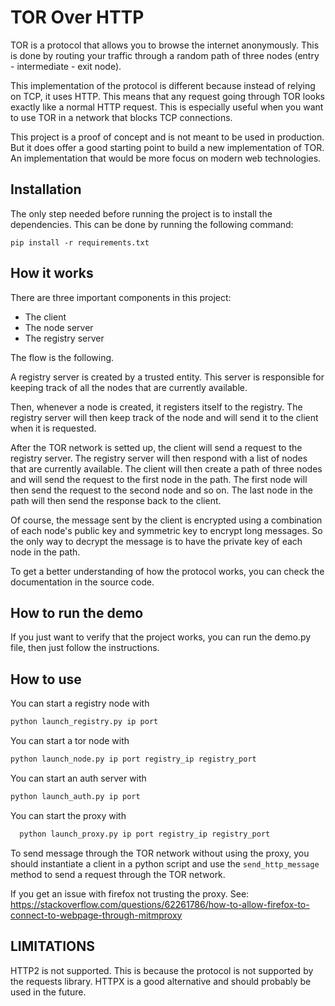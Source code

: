 # TOR Over HTTP

TOR is a protocol that allows you to browse the internet anonymously.
This is done by routing your traffic through a random path of three nodes (entry - intermediate - exit node).

This implementation of the protocol is different because instead of
relying on TCP, it uses HTTP. This means that any request going
through TOR looks exactly like a normal HTTP request. This is
especially useful when you want to use TOR in a network that blocks
TCP connections.

This project is a proof of concept and is not meant to be used in production.
But it does offer a good starting point to build a new implementation of TOR.
An implementation that would be more focus on modern web technologies.

## Installation

The only step needed before running the project is to install the dependencies. 
This can be done by running the following command:
    
    pip install -r requirements.txt



## How it works

There are three important components in this project:
- The client
- The node server
- The registry server

The flow is the following.

A registry server is created by a trusted entity. This server is
responsible for keeping track of all the nodes that are currently
available.

Then, whenever a node is created, it registers itself to the registry.
The registry server will then keep track of the node and will send
it to the client when it is requested.

After the TOR network is setted up, the client will send a request
to the registry server. The registry server will then respond with a
list of nodes that are currently available. The client will then
create a path of three nodes and will send the request to the first
node in the path. The first node will then send the request to the
second node and so on. The last node in the path will then send the
response back to the client.

Of course, the message sent by the client is encrypted using a combination of each node's public key and symmetric key
to encrypt long messages. So the only way to decrypt the message is to have the private key of each node in the path.

To get a better understanding of how the protocol works, you can
check the documentation in the source code.

## How to run the demo

If you just want to verify that the project works, you can run the
demo.py file, then just follow the instructions.

## How to use

You can start a registry node with

```bash
python launch_registry.py ip port
```

You can start a tor node with

```bash
python launch_node.py ip port registry_ip registry_port
```

You can start an auth server with

```bash
python launch_auth.py ip port
```

You can start the proxy with

```bash
  python launch_proxy.py ip port registry_ip registry_port
```

To send message through the TOR network without using the proxy, you should instantiate
a client in a python script and use the `send_http_message` method to send a request through
the TOR network.

If you get an issue with firefox not trusting the proxy.
See: https://stackoverflow.com/questions/62261786/how-to-allow-firefox-to-connect-to-webpage-through-mitmproxy



## LIMITATIONS

HTTP2 is not supported. This is because the protocol is not supported by
the requests library. HTTPX is a good alternative and should probably be used
in the future.

